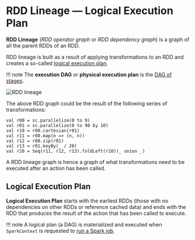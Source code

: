 # RDD Lineage &mdash; Logical Execution Plan

**RDD Lineage** (_RDD operator graph_ or _RDD dependency graph_) is a graph of all the parent RDDs of an RDD. 

RDD lineage is built as a result of applying transformations to an RDD and creates a so-called [logical execution plan](#logical-execution-plan).

!!! note
    The **execution DAG** or **physical execution plan** is the [DAG of stages](../scheduler/DAGScheduler.md).

![RDD lineage](../images/rdd-lineage.png)

The above RDD graph could be the result of the following series of transformations:

```text
val r00 = sc.parallelize(0 to 9)
val r01 = sc.parallelize(0 to 90 by 10)
val r10 = r00.cartesian(r01)
val r11 = r00.map(n => (n, n))
val r12 = r00.zip(r01)
val r13 = r01.keyBy(_ / 20)
val r20 = Seq(r11, r12, r13).foldLeft(r10)(_ union _)
```

A RDD lineage graph is hence a graph of what transformations need to be executed after an action has been called.

## Logical Execution Plan

**Logical Execution Plan** starts with the earliest RDDs (those with no dependencies on other RDDs or reference cached data) and ends with the RDD that produces the result of the action that has been called to execute.

!!! note
    A logical plan (a DAG) is materialized and executed when `SparkContext` is requested to [run a Spark job](../SparkContext.md#runJob).
